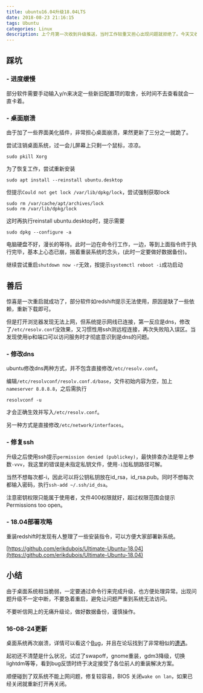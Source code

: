 ```yaml
---
title: ubuntu16.04升级18.04LTS
date: 2018-08-23 21:16:15
tags: Ubuntu
categories: Linux
description: 上个月第一次收到升级推送，当时工作较重又担心出现问题就拒绝了。今天又收到推送，恰好本地没有怕丢的代码，但是经验不足，直接通过推送窗口点击了同意，接下来虚惊一场。次日，桌面系统再次崩溃，强烈建议不要升级而是彻底重装!
---
```


## 踩坑

### - 进度缓慢
部分软件需要手动输入y/n来决定一些新旧配置项的取舍，长时间不去查看就会一直卡着。

### - 桌面崩溃
由于加了一些界面美化插件，非常担心桌面崩溃，果然更新了三分之一就跪了。

尝试注销桌面系统，过一会儿屏幕上只剩一个鼠标，凉凉。
```
sudo pkill Xorg
```

为了恢复工作，尝试重新安装
```
sudo apt install --reinstall ubuntu.desktop
```
但提示`Could not get lock /var/lib/dpkg/lock`，尝试强制获取lock
```
sudo rm /var/cache/apt/archives/lock
sudo rm /var/lib/dpkg/lock
```
这时再执行reinstall ubuntu.desktop时，提示需要
```
sudo dpkg --configure -a
```
电脑硬盘不好，漫长的等待。此时一边在命令行工作，一边，等到上面指令终于执行完毕，基本上心态已崩，揣着重装系统的念头，(此时一定要做好数据备份)。

继续尝试重启`shutdown now -r`无效，按提示`systemctl reboot -i`成功启动

## 善后
惊喜是一次重启就成功了，部分软件如redshift提示无法使用，原因是缺了一些依赖，重新下载即可。

但是打开浏览器发现无法上网，但系统提示网线已连接，第一反应是dns，修改了`/etc/resolv.conf`没效果，又习惯性用ssh测远程连接，再次失败陷入误区。当发现使用ip和端口可以访问服务时才彻底意识到是dns的问题。

### - 修改dns
ubuntu修改dns两种方式，并不包含直接修改`/etc/resolv.conf`。

编辑`/etc/resolvconf/resolv.conf.d/base`，文件初始内容为空，加上`nameserver 8.8.8.8`，之后需执行
```
resolvconf -u
```
才会正确生效并写入`/etc/resolv.conf`。

另一种方式是直接修改`/etc/network/interfaces`。

### - 修复ssh
升级之后使用ssh提示`permission denied (publickey)`，最快排查办法是带上参数`-vvv`，我这里的错误是未指定私钥文件，使用`-i`加私钥路径可解。

当然不想每次都-i，因此可以将公钥私钥放在id_rsa，id_rsa.pub。同时不想每次都输入密码，执行`ssh-add ~/.ssh/id_dsa`。

注意密钥权限只能属于使用者，文件400权限就好，超过权限范围会提示Permissions too open。

### - 18.04部署攻略
重装redshift时发现有人整理了一些安装指令，可以方便大家部署新系统。

[https://github.com/erikdubois/Ultimate-Ubuntu-18.04](https://github.com/erikdubois/Ultimate-Ubuntu-18.04)


## 小结
由于桌面系统相当脆弱，一定要通过命令行来完成升级，也方便处理异常。出现问题升级不一定中断，不要急着重启，避免让问题严重到系统无法访问。

不要听信网上的无痛升级论，做好数据备份，谨慎操作。

### 16-08-24更新
桌面系统再次崩溃，详情可以看这个[Bug](https://bugs.launchpad.net/ubuntu/+source/gdm3/+bug/1779476)，并且在论坛找到了非常相似的[遭遇](https://ubuntuforums.org/showthread.php?t=2391542)。

起初还不清楚是什么状况，试过了swapoff，gnome重装，gdm3降级，切换lightdm等等，看到bug反馈时终于决定接受了各位前人的重装解决方案。

顺便碰到了双系统不能上网问题，修复较容易，BIOS 关闭`wake on lan`，如果已经关闭就重新打开再关闭。